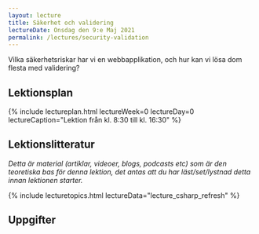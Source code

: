 ```yaml
---
layout: lecture
title: Säkerhet och validering
lectureDate: Onsdag den 9:e Maj 2021
permalink: /lectures/security-validation
---
```


Vilka säkerhetsriskar har vi en webbapplikation, och hur kan vi lösa dom flesta med validering?

## Lektionsplan

{% include lectureplan.html lectureWeek=0 lectureDay=0 lectureCaption="Lektion från kl. 8:30 till kl. 16:30" %}

## Lektionslitteratur
*Detta är material (artiklar, videoer, blogs, podcasts etc) som är den teoretiska bas för denna lektion, det antas att du har läst/set/lystnad detta innan lektionen starter.*

{% include lecturetopics.html lectureData="lecture_csharp_refresh" %}

## Uppgifter
